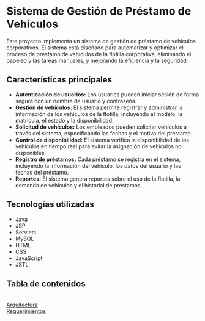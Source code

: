# Sistema de Gestión de Préstamo de Vehículos

Este proyecto implementa un sistema de gestión de préstamo de vehículos corporativos. El sistema está diseñado para automatizar y optimizar el proceso de préstamo de vehículos de la flotilla corporativa, eliminando el papeleo y las tareas manuales, y mejorando la eficiencia y la seguridad.

## Características principales

*   **Autenticación de usuarios:** Los usuarios pueden iniciar sesión de forma segura con un nombre de usuario y contraseña.
*   **Gestión de vehículos:**  El sistema permite registrar y administrar la información de los vehículos de la flotilla, incluyendo el modelo, la matrícula, el estado y la disponibilidad.
*   **Solicitud de vehículos:** Los empleados pueden solicitar vehículos a través del sistema, especificando las fechas y el motivo del préstamo.
*   **Control de disponibilidad:** El sistema verifica la disponibilidad de los vehículos en tiempo real para evitar la asignación de vehículos no disponibles.
*   **Registro de préstamos:**  Cada préstamo se registra en el sistema, incluyendo la información del vehículo, los datos del usuario y las fechas del préstamo.
*   **Reportes:** El sistema genera reportes sobre el uso de la flotilla, la demanda de vehículos y el historial de préstamos.

## Tecnologías utilizadas

*   Java
*   JSP
*   Servlets
*   MySQL
*   HTML
*   CSS
*   JavaScript
*   JSTL

## Tabla de contenidos
<br>
<a href="https://github.com/orangehouse84/Fleet-Corp/wiki/Arquitectura-%E2%80%90-Modelo%E2%80%90Vista%E2%80%90Controlador-(MVC)">Arquitectura</a>
<br>
<a href="https://github.com/orangehouse84/Fleet-Corp/wiki/Requerimientos">Requerimientos</a>
<br>




